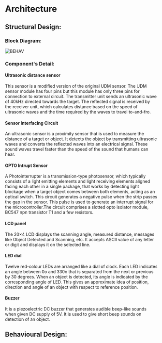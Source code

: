 # Architecture

## Structural Design:

### Block Diagram:

![BEHAV](https://user-images.githubusercontent.com/81153072/155898669-54ac32fd-b829-410b-b7c4-9196d6c8b4b3.png)

### Component's Detail:

#### Ultrasonic distance sensor
This sensor is a modified version of the original UDM sensor. The UDM sensor module has four pins but this module has only three pins for connection to external circuit. The transmitter unit sends an ultrasonic wave of 40kHz directed towards the target. The reflected signal is received by the receiver unit, which calculates distance based on the speed of ultrasonic waves and the time required by the waves to travel to-and-fro.

#### Sensor Interfacing Circuit
An ultrasonic sensor is a proximity sensor that is used to measure the distance of a target or object. It detects the object by transmitting ultrasonic waves and converts the reflected waves into an electrical signal. These sound waves travel faster than the speed of the sound that humans can hear.

#### OPTO Intrupt Sensor
A Photointerrupter is a transmission-type photosensor, which typically consists of a light emitting elements and light receiving elements aligned facing each other in a single package, that works by detecting light blockage when a target object comes between both elements, acting as an optical switch.
This circuit generates a negative pulse when the strip passes the gap in the sensor. This pulse is used to generate an interrupt signal for the microcontroller.The circuit comprises a slotted opto isolator module, BC547 npn transistor T1 and a few resistors.

#### LCD panel
The 20×4 LCD displays the scanning angle, measured distance, messages like Object Detected and Scanning, etc. It accepts ASCII value of any letter or digit and displays it on the selected line.

#### LED dial
Twelve red-colour LEDs are arranged like a dial of clock. Each LED indicates an angle between 0o and 330o that is separated from the next or previous by 30 degrees. When an object is detected, its angle is indicated by the corresponding angle of LED. This gives an approximate idea of position, direction and angle of an object with respect to reference position.

#### Buzzer
It is a piezoelectric DC buzzer that generates audible beep-like sounds when given DC supply of 5V. It is used to give short beep sounds on detection of an object.

## Behavioural Design:






